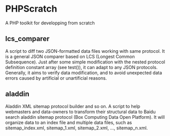 # PHPScratch

A PHP toolkit for developping from scratch

## lcs_comparer

A script to diff two JSON-formatted data files working with same protocol.
It is a general JSON comparer based on LCS (Longest Common Subsequence). 
Just after some simple modification with the nested protocol definition constant array (see test()), it can adapt to any JSON protocols.
Generally, it aims to verify data modification, and to avoid unexpected data errors caused by artificial or unartificial reasons.

## aladdin

Aladdin XML sitemap protocol builder and so on.
A script to help webmasters and data-owners to transform their structural data to Baidu search aladdin sitemap protocol (Box Computing Data Open Platform).
It will organize data to an index file and multiple data files, such as sitemap_index.xml, sitemap_1.xml, sitemap_2.xml, ..., sitemap_n.xml.
